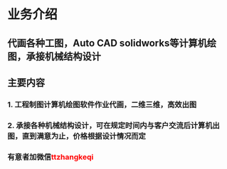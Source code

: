 # 业务介绍
## 代画各种工图，Auto CAD solidworks等计算机绘图，承接机械结构设计
## 主要内容
### 1. 工程制图计算机绘图软件作业代画，二维三维，高效出图
### 2. 承接各种机械结构设计，可在规定时间内与客户交流后计算机出图，直到满意为止，价格根据设计情况而定
### 有意者加微信<font color=red>ttzhangkeqi</font>

